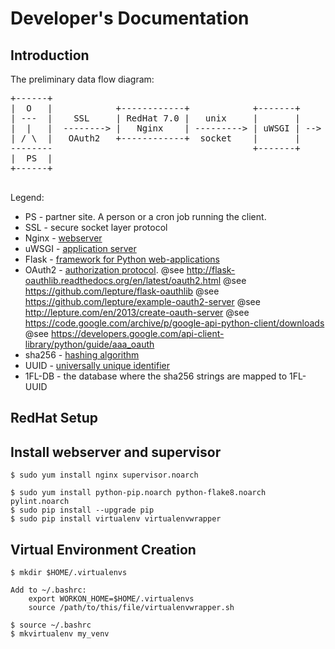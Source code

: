 # Developer's Documentation

## Introduction

The preliminary data flow diagram:

<pre>
+------+                                                                                 ________
|  O   |            +------------+            +-------+     +-------+                  /__________\
| ---  |    SSL     | RedHat 7.0 |   unix     |       |     |       |   sha256 IDs    |            |
|  |   |  --------> |   Nginx    | ---------> | uWSGI | --> | Flask | < =========== > |  1FL-DB    |
| / \  |   OAuth2   +------------+  socket    |       |     |  App  |    1FL-UUID     |  MySQL?    |
--------                                      +-------+     +-------+                 |            |
|  PS  |                                                                               \__________/
+------+

</pre>

Legend:

* PS - partner site. A person or a cron job running the client.
* SSL - secure socket layer protocol
* Nginx - [webserver](https://en.wikipedia.org/wiki/Nginx)
* uWSGI - [application server](http://uwsgi-docs.readthedocs.org/en/latest/WSGIquickstart.html)
* Flask - [framework for Python web-applications](http://flask.pocoo.org/)
* OAuth2 - [authorization protocol](https://tools.ietf.org/html/rfc6749).
    @see http://flask-oauthlib.readthedocs.org/en/latest/oauth2.html
    @see https://github.com/lepture/flask-oauthlib
    @see https://github.com/lepture/example-oauth2-server
    @see http://lepture.com/en/2013/create-oauth-server
    @see https://code.google.com/archive/p/google-api-python-client/downloads
    @see https://developers.google.com/api-client-library/python/guide/aaa_oauth
* sha256 - [hashing algorithm](https://en.wikipedia.org/wiki/SHA-2)
* UUID - [universally unique identifier](https://en.wikipedia.org/wiki/Universally_unique_identifier)
* 1FL-DB - the database where the sha256 strings are mapped to 1FL-UUID


## RedHat Setup

## Install webserver and supervisor
    $ sudo yum install nginx supervisor.noarch

    $ sudo yum install python-pip.noarch python-flake8.noarch pylint.noarch
    $ sudo pip install --upgrade pip
    $ sudo pip install virtualenv virtualenvwrapper

## Virtual Environment Creation

    $ mkdir $HOME/.virtualenvs

    Add to ~/.bashrc:
        export WORKON_HOME=$HOME/.virtualenvs
        source /path/to/this/file/virtualenvwrapper.sh

    $ source ~/.bashrc
    $ mkvirtualenv my_venv


